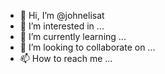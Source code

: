 - 👋 Hi, I’m @johnelisat
- 👀 I’m interested in ...
- 🌱 I’m currently learning ...
- 💞️ I’m looking to collaborate on ...
- 📫 How to reach me ...

<!---
johnelisat/johnelisat is a ✨ special ✨ repository because its `README.md` (this file) appears on your GitHub profile.
You can click the Preview link to take a look at your changes.
--->
